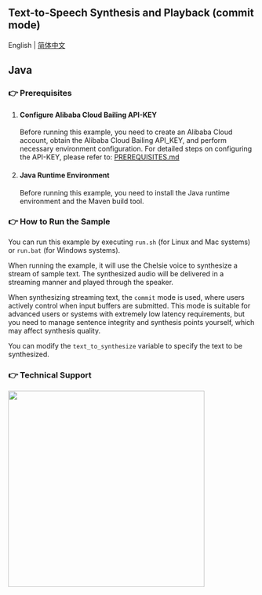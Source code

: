 ## Text-to-Speech Synthesis and Playback (commit mode)

English | [简体中文](./README.md)

## Java

### :point_right: Prerequisites

1. #### Configure Alibaba Cloud Bailing API-KEY

    Before running this example, you need to create an Alibaba Cloud account, obtain the Alibaba Cloud Bailing API_KEY, and perform necessary environment configuration. For detailed steps on configuring the API-KEY, please refer to: [PREREQUISITES.md](../../../../PREREQUISITES.md)

2. #### Java Runtime Environment

   Before running this example, you need to install the Java runtime environment and the Maven build tool.

### :point_right: How to Run the Sample

You can run this example by executing `run.sh` (for Linux and Mac systems) or `run.bat` (for Windows systems).

When running the example, it will use the Chelsie voice to synthesize a stream of sample text. The synthesized audio will be delivered in a streaming manner and played through the speaker.

When synthesizing streaming text, the `commit` mode is used, where users actively control when input buffers are submitted. This mode is suitable for advanced users or systems with extremely low latency requirements, but you need to manage sentence integrity and synthesis points yourself, which may affect synthesis quality.

You can modify the `text_to_synthesize` variable to specify the text to be synthesized.

### :point_right: Technical Support
<img src="https://dashscope.oss-cn-beijing.aliyuncs.com/samples/audio/group.png" width="400"/>
